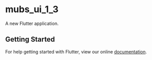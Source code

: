 # mubs_ui_1_3

A new Flutter application.

## Getting Started

For help getting started with Flutter, view our online
[documentation](https://flutter.io/).
